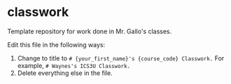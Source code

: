 # classwork
Template repository for work done in Mr. Gallo's classes.

Edit this file in the following ways:
1. Change to title to `# {your_first_name}'s {course_code} Classwork.` For example, `# Waynes's ICS3U Classwork.`
2. Delete everything else in the file.

